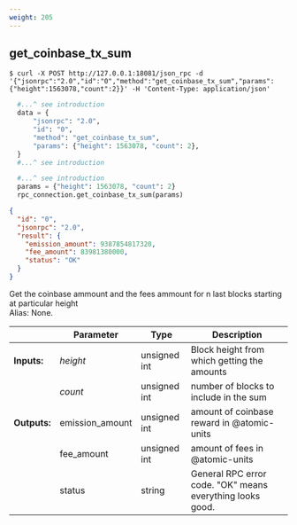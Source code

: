 ```yaml
---
weight: 205
---
```


## **get_coinbase_tx_sum**


```shell
$ curl -X POST http://127.0.0.1:18081/json_rpc -d '{"jsonrpc":"2.0","id":"0","method":"get_coinbase_tx_sum","params":{"height":1563078,"count":2}}' -H 'Content-Type: application/json'
```
```python
  #...^ see introduction
  data = {
      "jsonrpc": "2.0",
      "id": "0",
      "method": "get_coinbase_tx_sum",
      "params": {"height": 1563078, "count": 2},
  }
  #...^ see introduction
```
```py
  #...^ see introduction
  params = {"height": 1563078, "count": 2}
  rpc_connection.get_coinbase_tx_sum(params)
```
```json
{
  "id": "0",
  "jsonrpc": "2.0",
  "result": {
    "emission_amount": 9387854817320,
    "fee_amount": 83981380000,
    "status": "OK"
  }
}
```
Get the coinbase ammount and the fees ammount for n last blocks starting at particular height  
Alias: None.  

|             | Parameter       | Type         | Description
| ---         | ---             | ---          | ---
|**Inputs:**  | *height*        | unsigned int | Block height from which getting the amounts
|             | *count*         | unsigned int | number of blocks to include in the sum
|**Outputs:** | emission_amount | unsigned int | amount of coinbase reward in @atomic-units
|             | fee_amount      | unsigned int | amount of fees in @atomic-units
|             | status          | string       | General RPC error code. "OK" means everything looks good.
